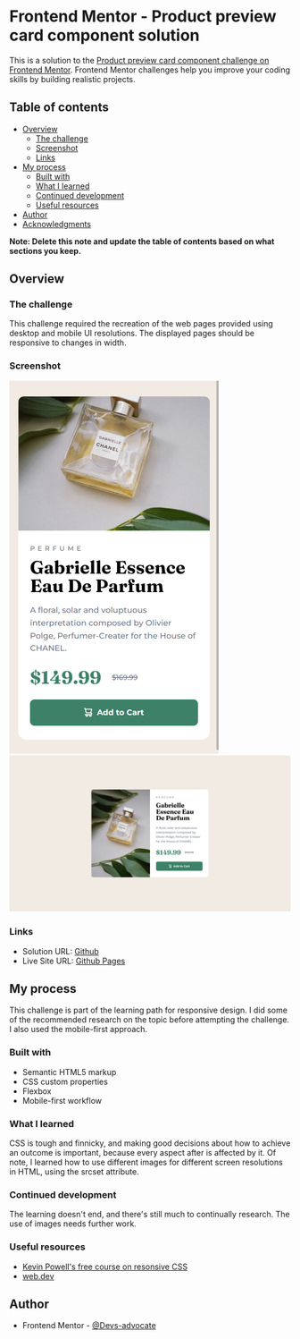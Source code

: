# Frontend Mentor - Product preview card component solution

This is a solution to the [Product preview card component challenge on Frontend Mentor](https://www.frontendmentor.io/challenges/product-preview-card-component-GO7UmttRfa). Frontend Mentor challenges help you improve your coding skills by building realistic projects.

## Table of contents

- [Overview](#overview)
  - [The challenge](#the-challenge)
  - [Screenshot](#screenshot)
  - [Links](#links)
- [My process](#my-process)
  - [Built with](#built-with)
  - [What I learned](#what-i-learned)
  - [Continued development](#continued-development)
  - [Useful resources](#useful-resources)
- [Author](#author)
- [Acknowledgments](#acknowledgments)

**Note: Delete this note and update the table of contents based on what sections you keep.**

## Overview

### The challenge

This challenge required the recreation of the web pages provided using desktop and mobile UI resolutions. The displayed pages should be responsive to changes in width.

### Screenshot

![mobile](./images/mobile_version.png)
![desktop](./images/desktop_version.png)

### Links

- Solution URL: [Github](https://github.com/Devs-advocate/product-preview-card-component)
- Live Site URL: [Github Pages](https://devs-advocate.github.io/product-preview-card-component)

## My process

This challenge is part of the learning path for responsive design. I did some of the recommended research on the topic before attempting the challenge.
I also used the mobile-first approach.

### Built with

- Semantic HTML5 markup
- CSS custom properties
- Flexbox
- Mobile-first workflow

### What I learned

CSS is tough and finnicky, and making good decisions about how to achieve an outcome is important, because every aspect after is affected by it. Of note, I learned how to use different images for different screen resolutions in HTML, using the srcset attribute.

### Continued development

The learning doesn't end, and there's still much to continually research. The use of images needs further work.

### Useful resources

- [Kevin Powell's free course on resonsive CSS](https://courses.kevinpowell.co/)
- [web.dev](https://web.dev/learn/design/welcome)

## Author

- Frontend Mentor - [@Devs-advocate](https://www.frontendmentor.io/profile/Devs-advocate)
